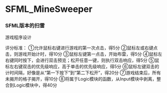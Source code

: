 # SFML_MineSweeper
### SFML版本的扫雷
游戏程序设计

评分标准：
①允许鼠标右键进行游戏的第一次点击，得5分
②鼠标左或右键点击，则游戏开始计时，得10分
③鼠标左键第一点击，开始布雷，得5分
④鼠标左右键同时按下，会进行双击预览；松开任意一键，则执行双击响应，得5分
⑤鼠标左右键双击的优先级响应，高于单击的优先级响应，得5分
⑥鼠标左键双击的计时间隔，好像是从“第一下按下”到“第二下松开”，得20分
⑦游戏结束后，所有未揭开的格子揭开，得10分
⑧将属于Logic模块的函数，从Input模块中剥离，整合到Logic模块中，得40分